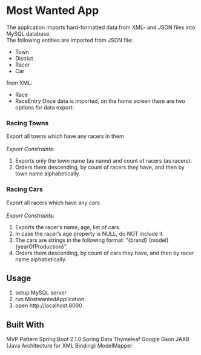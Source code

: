 # Most Wanted App

The application imports hard-formatted data from XML- and JSON files into MySQL database.<br>
The following entities are imported from JSON file:
- Town
- District
- Racer
- Car

from XML:
- Race
- RaceEntry
Once data is imported, on the home screen there are two options for data export:

### Racing Towns 
Export all towns which have any racers in them<br> <br> 
<i>Export Constraints:</i>
1. Exports only the town name (as name) and count of racers (as racers).
2.	Orders them descending, by count of racers they have, and then by town name alphabetically.

### Racing Cars
 Export all racers which have any cars<br> <br> 
<i>Export Constraints:</i>
1.	Exports the racer’s name, age, list of cars.
2.	In case the racer’s age property is NULL, do NOT include it.
3.	The cars are strings in the following format: “{brand} {model} {yearOfProduction}”. 
4.	Orders them descending, by count of cars they have, and then by racer name alphabetically. 

## Usage
1. setup MySQL server
2. run MostwantedApplication
3. open http://localhost:8000
## Built With
MVP Pattern
Spring Boot 2.1.0
Spring Data
Thymeleaf
Google Gson
JAXB (Java Architecture for XML Binding)
ModelMapper
